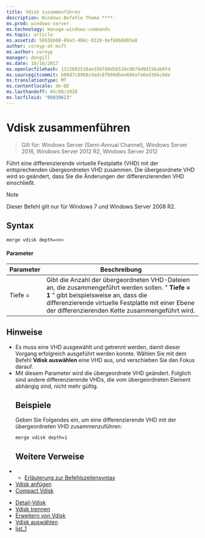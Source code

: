 ```yaml
---
title: Vdisk zusammenführen
description: Windows-Befehle Thema ****-
ms.prod: windows-server
ms.technology: manage-windows-commands
ms.topic: article
ms.assetid: 5865bb08-89a3-406c-8328-0ef8868d03e8
author: coreyp-at-msft
ms.author: coreyp
manager: dongill
ms.date: 10/16/2017
ms.openlocfilehash: 1315b82510ae356f80d5b519c0676d0d156ab9fd
ms.sourcegitcommit: b00d7c8968c4adc8f699dbee694afe6ed36bc9de
ms.translationtype: MT
ms.contentlocale: de-DE
ms.lasthandoff: 04/08/2020
ms.locfileid: "80839623"
---
```

# <a name="merge-vdisk"></a>Vdisk zusammenführen

>Gilt für: Windows Server (Semi-Annual Channel), Windows Server 2016, Windows Server 2012 R2, Windows Server 2012

Führt eine differenzierende virtuelle Festplatte (VHD) mit der entsprechenden übergeordneten VHD zusammen. Die übergeordnete VHD wird so geändert, dass Sie die Änderungen der differenzierenden VHD einschließt.
> [!NOTE]
> Dieser Befehl gilt nur für Windows 7 und Windows Server 2008 R2.
> ## <a name="syntax"></a>Syntax
> ```
> merge vdisk depth=<n>
> ```
> #### <a name="parameters"></a>Parameter
> 
> | Parameter |                                                                                    Beschreibung                                                                                    |
> |-----------|-----------------------------------------------------------------------------------------------------------------------------------------------------------------------------------|
> | Tiefe =<n> | Gibt die Anzahl der übergeordneten VHD-Dateien an, die zusammengeführt werden sollen. " **Tiefe = 1** " gibt beispielsweise an, dass die differenzierende virtuelle Festplatte mit einer Ebene der differenzierenden Kette zusammengeführt wird. |
> 
> ## <a name="remarks"></a>Hinweise
> - Es muss eine VHD ausgewählt und getrennt werden, damit dieser Vorgang erfolgreich ausgeführt werden konnte. Wählen Sie mit dem Befehl **Vdisk auswählen** eine VHD aus, und verschieben Sie den Fokus darauf.
> - Mit diesem Parameter wird die übergeordnete VHD geändert. Folglich sind andere differenzierende VHDs, die vom übergeordneten Element abhängig sind, nicht mehr gültig.
>   ## <a name="examples"></a><a name=BKMK_Examples></a>Beispiele
>   Geben Sie Folgendes ein, um eine differenzierende VHD mit der übergeordneten VHD zusammenzuführen:
>   ```
>   merge vdisk depth=1
>   ```
>   ## <a name="additional-references"></a>Weitere Verweise
> - - [Erläuterung zur Befehlszeilensyntax](command-line-syntax-key.md)
> - [Vdisk anfügen](attach-vdisk.md)
> - [Compact Vdisk](compact-vdisk.md)

-   [Detail-Vdisk](detail-vdisk.md)
-   [Vdisk trennen](detach-vdisk.md)
-   [Erweitern von Vdisk](expand-vdisk.md)
-   [Vdisk auswählen](select-vdisk.md)
-   [list_1](list_1.md)
